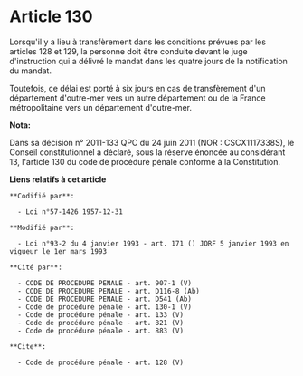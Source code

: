 # Article 130

Lorsqu'il y a lieu à transfèrement dans les conditions prévues par les articles 128 et 129, la personne doit être conduite
devant le juge d'instruction qui a délivré le mandat dans les quatre jours de la notification du mandat. 

Toutefois, ce délai est porté à six jours en cas de transfèrement d'un département d'outre-mer vers un autre département ou
de la France métropolitaine vers un département d'outre-mer.

**Nota:**

Dans sa décision n° 2011-133 QPC du 24 juin 2011 (NOR : CSCX1117338S), le Conseil constitutionnel a déclaré, sous la réserve
énoncée au considérant 13, l'article 130 du code de procédure pénale conforme à la Constitution.

**Liens relatifs à cet article**

	**Codifié par**:

	  - Loi n°57-1426 1957-12-31

	**Modifié par**:

	  - Loi n°93-2 du 4 janvier 1993 - art. 171 () JORF 5 janvier 1993 en vigueur le 1er mars 1993

	**Cité par**:

	  - CODE DE PROCEDURE PENALE - art. 907-1 (V)
	  - CODE DE PROCEDURE PENALE - art. D116-8 (Ab)
	  - CODE DE PROCEDURE PENALE - art. D541 (Ab)
	  - Code de procédure pénale - art. 130-1 (V)
	  - Code de procédure pénale - art. 133 (V)
	  - Code de procédure pénale - art. 821 (V)
	  - Code de procédure pénale - art. 883 (V)

	**Cite**:

	  - Code de procédure pénale - art. 128 (V)
